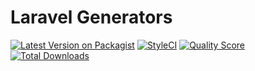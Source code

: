 # Laravel Generators

[![Latest Version on Packagist](https://img.shields.io/packagist/v/prismx/laravel-generators.svg?style=flat-square)](https://packagist.org/packages/prismx/laravel-generators)
[![StyleCI](https://github.styleci.io/repos/231604525/shield?branch=master)](https://github.styleci.io/repos/231604525)
[![Quality Score](https://img.shields.io/scrutinizer/g/prism-x/laravel-generators.svg?style=flat-square)](https://scrutinizer-ci.com/g/prism-x/laravel-generators)
[![Total Downloads](https://img.shields.io/packagist/dt/prismx/laravel-generators.svg?style=flat-square)](https://packagist.org/packages/prismx/laravel-generators)

